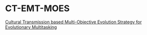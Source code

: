 # CT-EMT-MOES
[Cultural Transmission based Multi-Objective Evolution Strategy for Evolutionary Multitasking](https://www.sciencedirect.com/science/article/pii/S0020025521009282)
